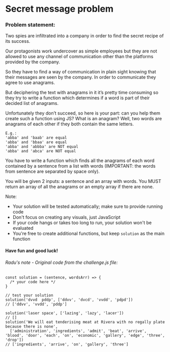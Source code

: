 # Secret message problem

### Problem statement:

Two spies are infiltrated into a company in order to find the secret recipe of its success.

Our protagonists work undercover as simple employees but they are not allowed to use any channel of communication other than the platforms provided by the company.

So they have to find a way of communication in plain sight knowing that their messages are seen by the company.
In order to communicate they agree to use anagrams.

But deciphering the text with anagrams in it it’s pretty time consuming so they try to write a function which determines if a word is part of their decided list of anagrams.

Unfortunately they don’t succeed, so here is your part: can you help them create such a function using JS?
What is an anagram? Well, two words are anagrams of each other if they both contain the same letters.

```
E.g.:
'abba' and 'baab' are equal
'abba' and 'bbaa' are equal
'abba' and 'abbba' are NOT equal
'abba' and 'abca' are NOT equal
```

You have to write a function which finds all the anagrams of each word contained by a sentence from a list with words (IMPORTANT: the words from sentence are separated by space only).

You will be given 2 inputs: a sentence and an array with words.
You MUST return an array of all the anagrams or an empty array if there are none.

Note:

- Your solution will be tested automatically; make sure to provide running code
- Don't focus on creating any visuals, just JavaScript
- If your code hangs or takes too long to run, your solution won't be evaluated
- You're free to create additional functions, but keep `solution` as the main function

#### Have fun and good luck!

###### Radu's note - Original code from the challenge.js file:

```
const solution = (sentence, wordsArr) => {
  /* your code here */
}

// test your solution
solution('dvvd  pddp', ['ddvv', 'dvcd', 'vvdd', 'pdpd'])
// ['ddvv', 'vvdd', 'pddp']

solution('laser space', ['lazing', 'lazy', 'lacer'])
// []
solution('We will eat tenderising meat at Rivera with no regally plate because there is none',
  ['administration', 'ingredients', 'admit', 'beat', 'arrive', 'blood', 'door', 'each', 'on', 'economic', 'gallery', 'edge', 'three', 'drop'])
// ['ingredients', 'arrive', 'on', 'gallery', 'three']
```
